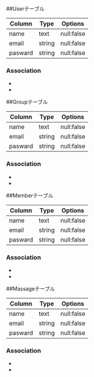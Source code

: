 ##Userテーブル

|Column|Type|Options|
|------|----|-------|
|name|text|null:false|
|email|string|null:false|
|pasward|string|null:false|

### Association
- 
-

##Groupテーブル

|Column|Type|Options|
|------|----|-------|
|name|text|null:false|
|email|string|null:false|
|pasward|string|null:false|

### Association
- 
-

##Memberテーブル

|Column|Type|Options|
|------|----|-------|
|name|text|null:false|
|email|string|null:false|
|pasward|string|null:false|

### Association
- 
-

##Massageテーブル

|Column|Type|Options|
|------|----|-------|
|name|text|null:false|
|email|string|null:false|
|pasward|string|null:false|

### Association
- 
-